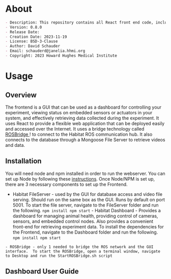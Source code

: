 # About

```markdown
- Description: This repository contains all React front end code, including instructions on setup and best practices.  The frontend is a GUI that can be used as a dashboard for controlling your experiment, viewing status on embedded sensors or actuators in your system, and effectively retrieving data collected during the experiment.
- Version: 0.8.0
- Release Date: 
- Creation Date: 2023-11-19
- License: BSD-3-Clause
- Author: David Schauder
- Email: schauderd@janelia.hhmi.org
- Copyright: 2023 Howard Hughes Medical Institute
```

# Usage


## Overview
 The frontend is a GUI that can be used as a dashboard for controlling your experiment, viewing status on embedded sensors or actuators in your system, and effectively retrieving data collected during the experiment.  It uses React to provide a flexible web application that can be deployed easily and accessed over the Internet.  It uses a bridge technology called [ROSBridge ](https://wiki.ros.org/rosbridge_suite)! to connect to the Habitat ROS communication hub.  It also connects to the database through a Mongoose File Server to retrieve videos and data.
    
## Installation
You will need node and npm installed in order to run the webserver.  You can set up Node by following these [instructions](https://docs.npmjs.com/downloading-and-installing-node-js-and-npm).  Once Node/NPM is set up, there are 3 necessary components to set up the Frontend. 

   - Habitat FileServer - used by the GUI for database access and video file serving.  Should run on the same box as the GUI.  Runs by default on port 5001. To start the file server, navigate to the FileServer folder and run the following.
    ```
      npm install
      npm start
    ```
    - Habitat Dashboard -  Provides a dashboard for managing animal health, providing control of cameras, sensors, and embedded control nodes.  Also provides a convenient front-end for retrieving experiment data. To install the dependencies for the Frontend, navigate to the Dashboard folder and run the following.
    ```
      npm install
      npm start
    ```

    - ROSBridge - only 1 needed to bridge the ROS network and the GUI interface.  To start the ROSBridge, open a terminal window, navigate to Desktop and run the StartROSBridge.sh script

## Dashboard User Guide
